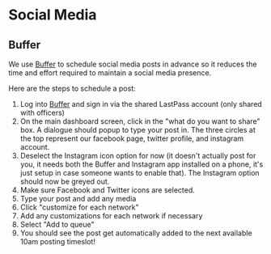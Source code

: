 # Social Media

## Buffer

We use [Buffer](/RiverCityLabs/wiki/master/buffer.com) to schedule social media posts in advance so it reduces the time and effort required to maintain a social media presence.

Here are the steps to schedule a post:

1. Log into [Buffer](https://buffer.com/signin) and sign in via the shared LastPass account \(only shared with officers\)
2. On the main dashboard screen, click in the "what do you want to share" box. A dialogue should popup to type your post in. The three circles at the top represent our facebook page, twitter profile, and instagram account.
3. Deselect the Instagram icon option for now \(it doesn't actually post for you, it needs both the Buffer and Instagram app installed on a phone, it's just setup in case someone wants to enable that\). The Instagram option should now be greyed out.
4. Make sure Facebook and Twitter icons are selected.
5. Type your post and add any media
6. Click "customize for each network"
7. Add any customizations for each network if necessary
8. Select "Add to queue"
9. You should see the post get automatically added to the next available 10am posting timeslot!

